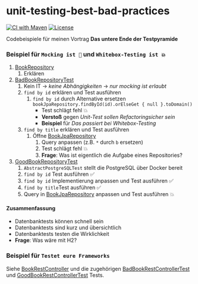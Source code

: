 # unit-testing-best-bad-practices

[![CI with Maven](https://github.com/larmic/unit-testing-best-bad-practices/actions/workflows/maven.yml/badge.svg)](https://github.com/larmic/unit-testing-best-bad-practices/actions/workflows/maven.yml)
[![License](https://img.shields.io/badge/License-Apache%202.0-blue.svg)](https://opensource.org/licenses/Apache-2.0)

Codebeispiele für meinen Vortrag **Das untere Ende der Testpyramide**

### Beispiel für ```Mocking ist 💩``` und ```Whitebox-Testing ist 💥```

1. [BookRepository](src/main/kotlin/de/larmic/unittesting/database/BookRepository.kt)
   1. Erklären
2. [BadBookRepositoryTest](src/test/kotlin/de/larmic/unittesting/database/BadBookRepositoryTest.kt)
   1. Kein IT → _keine Abhängigkeiten_ → _nur mocking ist erlaubt_
   2. `find by id` erklären und Test ausführen
      1. `find by id` durch Alternative ersetzen `bookJpaRepository.findById(id).orElseGet { null }.toDomain()`
         * Test schlägt fehl 💥
         * **Verstoß** gegen _Unit-Test sollen Refactoringsicher sein_
         * **Beispiel** für _Das passiert bei Whitebox-Testing_
   3. `find by title` erklären und Test ausführen
      1. Öffne [BookJpaRepository](src/main/kotlin/de/larmic/unittesting/database/BookJpaRepository.kt)
         1. Query anpassen (z.B. `*` durch `b` ersetzen)
         2. Test schlägt fehl 💥
         3. **Frage**: Was ist eigentlich die Aufgabe eines Repositories?
3. [GoodBookRepositoryTest](src/test/kotlin/de/larmic/unittesting/database/GoodBookRepositoryTest.kt)
   1. `AbstractPostgreSQLTest` stellt die PostgreSQL über Docker bereit
   2. `find by id` Test ausführen ✅
   3. `find by id` Implementierung anpassen und Test ausführen ✅
   4. `find by title`Test ausführen ✅
   5. Query in [BookJpaRepository](src/main/kotlin/de/larmic/unittesting/database/BookJpaRepository.kt) anpassen und Test ausführen 💥

#### Zusammenfassung

* Datenbanktests können schnell sein
* Datenbanktests sind kurz und übersichtlich
* Datenbanktests testen die Wirklichkeit
* **Frage**: Was wäre mit H2?

### Beispiel für ```Testet eure Frameworks```

Siehe [BookRestController](src/main/kotlin/de/larmic/unittesting/rest/BookRestController.kt) und die 
zugehörigen [BadBookRestControllerTest](src/test/kotlin/de/larmic/unittesting/rest/BadBookRestControllerTest.kt) und
[GoodBookRestControllerTest](src/test/kotlin/de/larmic/unittesting/rest/GoodBookRestControllerTest.kt) Tests.